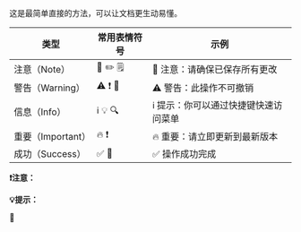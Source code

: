 
这是最简单直接的方法，可以让文档更生动易懂。

| 类型            | 常用表情符号    | 示例                   |
| ------------- | --------- | -------------------- |
| 注意（Note）      | 📝 ✏️ 🗒️ | 📝 注意：请确保已保存所有更改     |
| 警告（Warning）   | ⚠️ ❗️ 🚨  | ⚠️ 警告：此操作不可撤销        |
| 信息（Info）      | ℹ️ 💡 🔍  | ℹ️ 提示：你可以通过快捷键快速访问菜单 |
| 重要（Important） | 🔥 ❗️     | 🔥 重要：请立即更新到最新版本     |
| 成功（Success）   | ✅ 🎉      | ✅ 操作成功完成             |

**❗️注意：**

**💡提示：**

📕

